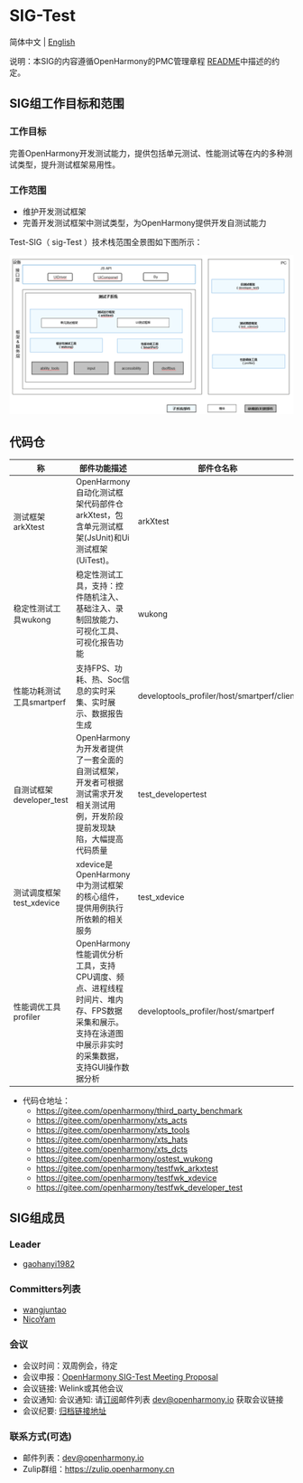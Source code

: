 # SIG-Test

简体中文 | [English](./sig_test.md)

说明：本SIG的内容遵循OpenHarmony的PMC管理章程 [README](/zh/pmc.md)中描述的约定。

## SIG组工作目标和范围

### 工作目标
​     完善OpenHarmony开发测试能力，提供包括单元测试、性能测试等在内的多种测试类型，提升测试框架易用性。

### 工作范围

- 维护开发测试框架
- 完善开发测试框架中测试类型，为OpenHarmony提供开发自测试能力

Test-SIG（ sig-Test ）技术栈范围全景图如下图所示：

![test_overview](figures/test_overview.png)

## 代码仓
| **称**                    | **部件功能描述**                                             | **部件仓名称**                              |
| ------------------------- | ------------------------------------------------------------ | ------------------------------------------- |
| 测试框架arkXtest          | OpenHarmony自动化测试框架代码部件仓arkXtest，包含单元测试框架(JsUnit)和Ui测试框架(UiTest)。 | arkXtest                                    |
| 稳定性测试工具wukong      | 稳定性测试工具，支持：控件随机注入、基础注入、录制回放能力、可视化工具、可视化报告功能 | wukong                                      |
| 性能功耗测试工具smartperf | 支持FPS、功耗、热、Soc信息的实时采集、实时展示、数据报告生成 | developtools_profiler/host/smartperf/client |
| 自测试框架developer_test  | OpenHarmony为开发者提供了一套全面的自测试框架，开发者可根据测试需求开发相关测试用例，开发阶段提前发现缺陷，大幅提高代码质量 | test_developertest                          |
| 测试调度框架test_xdevice  | xdevice是OpenHarmony中为测试框架的核心组件，提供用例执行所依赖的相关服务 | test_xdevice                                |
| 性能调优工具profiler      | OpenHarmony性能调优分析工具，支持CPU调度、频点、进程线程时间片、堆内存、FPS数据采集和展示。支持在泳道图中展示非实时的采集数据，支持GUI操作数据分析 | developtools_profiler/host/smartperf        |

- 代码仓地址：
  - https://gitee.com/openharmony/third_party_benchmark
  - https://gitee.com/openharmony/xts_acts
  - https://gitee.com/openharmony/xts_tools
  - https://gitee.com/openharmony/xts_hats
  - https://gitee.com/openharmony/xts_dcts
  - https://gitee.com/openharmony/ostest_wukong
  - https://gitee.com/openharmony/testfwk_arkxtest
  - https://gitee.com/openharmony/testfwk_xdevice
  - https://gitee.com/openharmony/testfwk_developer_test
## SIG组成员

### Leader
- [gaohanyi1982](https://gitee.com/gaohanyi1982)

### Committers列表
- [wangjuntao](https://gitee.com/buranfanchen)
- [NicoYam](https://gitee.com/nicoyam)

### 会议
 - 会议时间：双周例会，待定
 - 会议申报：[OpenHarmony SIG-Test Meeting Proposal](https://etherpad.openharmony.cn/p/sig-test)
 - 会议链接: Welink或其他会议
 - 会议通知: 会议通知: 请[订阅](https://lists.openatom.io/postorius/lists/dev.openharmony.io)邮件列表 dev@openharmony.io 获取会议链接
 - 会议纪要: [归档链接地址](https://gitee.com/openharmony-sig/sig-content)

### 联系方式(可选)

- 邮件列表：dev@openharmony.io
- Zulip群组：https://zulip.openharmony.cn

